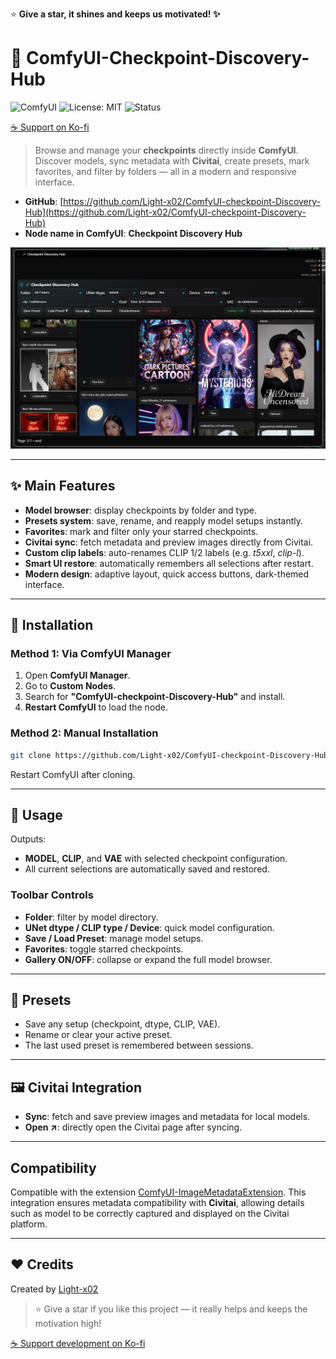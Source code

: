 ⭐ **Give a star, it shines and keeps us motivated! ✨**

# 🔬 ComfyUI-Checkpoint-Discovery-Hub

![ComfyUI](https://img.shields.io/badge/ComfyUI-custom%20nodes-5a67d8)
![License: MIT](https://img.shields.io/badge/License-MIT-green)
![Status](https://img.shields.io/badge/status-active-brightgreen)

[☕ Support on Ko-fi](https://ko-fi.com/light_x02)

> Browse and manage your **checkpoints** directly inside **ComfyUI**. Discover models, sync metadata with **Civitai**, create presets, mark favorites, and filter by folders — all in a modern and responsive interface.

- **GitHub**: [https://github.com/Light-x02/ComfyUI-checkpoint-Discovery-Hub](https://github.com/Light-x02/ComfyUI-checkpoint-Discovery-Hub)
- **Node name in ComfyUI**: **Checkpoint Discovery Hub**

![comfyui_checkpoint_hub](assets/preview.png)

---

## ✨ Main Features

- **Model browser**: display checkpoints by folder and type.
- **Presets system**: save, rename, and reapply model setups instantly.
- **Favorites**: mark and filter only your starred checkpoints.
- **Civitai sync**: fetch metadata and preview images directly from Civitai.
- **Custom clip labels**: auto-renames CLIP 1/2 labels (e.g. *t5xxl*, *clip-l*).
- **Smart UI restore**: automatically remembers all selections after restart.
- **Modern design**: adaptive layout, quick access buttons, dark-themed interface.

---

## 🧩 Installation

### Method 1: Via ComfyUI Manager
1. Open **ComfyUI Manager**.
2. Go to **Custom Nodes**.
3. Search for **"ComfyUI-checkpoint-Discovery-Hub"** and install.
4. **Restart ComfyUI** to load the node.

### Method 2: Manual Installation
```bash
git clone https://github.com/Light-x02/ComfyUI-checkpoint-Discovery-Hub.git
```
Restart ComfyUI after cloning.

---

## 🚀 Usage

Outputs:
- **MODEL**, **CLIP**, and **VAE** with selected checkpoint configuration.
- All current selections are automatically saved and restored.

### Toolbar Controls
- **Folder**: filter by model directory.
- **UNet dtype / CLIP type / Device**: quick model configuration.
- **Save / Load Preset**: manage model setups.
- **Favorites**: toggle starred checkpoints.
- **Gallery ON/OFF**: collapse or expand the full model browser.

---

## 💾 Presets

- Save any setup (checkpoint, dtype, CLIP, VAE).
- Rename or clear your active preset.
- The last used preset is remembered between sessions.

---

## 🖼️ Civitai Integration

- **Sync**: fetch and save preview images and metadata for local models.
- **Open ↗**: directly open the Civitai page after syncing.

---

## Compatibility
Compatible with the extension [ComfyUI-ImageMetadataExtension](https://github.com/edelvarden/ComfyUI-ImageMetadataExtension). This integration ensures metadata compatibility with **Civitai**, allowing details such as model to be correctly captured and displayed on the Civitai platform.

---

## ❤️ Credits

Created by [Light-x02](https://github.com/Light-x02)

> ⭐ Give a star if you like this project — it really helps and keeps the motivation high!

[☕ Support development on Ko-fi](https://ko-fi.com/light_x02)

